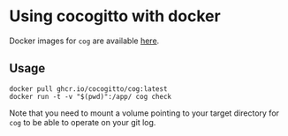 # Using cocogitto with docker

Docker images for `cog` are available [here](https://github.com/cocogitto/cocogitto/pkgs/container/cog). 

## Usage

```shell
docker pull ghcr.io/cocogitto/cog:latest
docker run -t -v "$(pwd)":/app/ cog check
```

Note that you need to mount a volume pointing to your target directory for `cog` to be able to operate on your git log.  